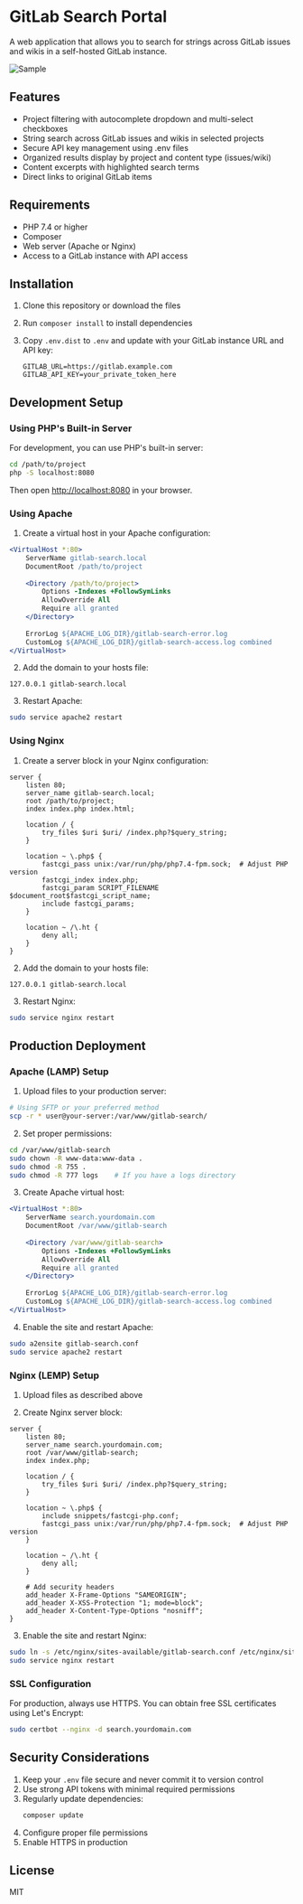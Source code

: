# GitLab Search Portal

A web application that allows you to search for strings across GitLab issues and wikis in a self-hosted GitLab instance.

![Sample](screenshots/sample.png)

## Features

- Project filtering with autocomplete dropdown and multi-select checkboxes
- String search across GitLab issues and wikis in selected projects
- Secure API key management using .env files
- Organized results display by project and content type (issues/wiki)
- Content excerpts with highlighted search terms
- Direct links to original GitLab items

## Requirements

- PHP 7.4 or higher
- Composer
- Web server (Apache or Nginx)
- Access to a GitLab instance with API access

## Installation

1. Clone this repository or download the files
2. Run `composer install` to install dependencies
3. Copy `.env.dist` to `.env` and update with your GitLab instance URL and API key:

   ```
   GITLAB_URL=https://gitlab.example.com
   GITLAB_API_KEY=your_private_token_here
   ```

## Development Setup

### Using PHP's Built-in Server

For development, you can use PHP's built-in server:

```bash
cd /path/to/project
php -S localhost:8080
```

Then open [http://localhost:8080](http://localhost:8080) in your browser.

### Using Apache

1. Create a virtual host in your Apache configuration:

```apache
<VirtualHost *:80>
    ServerName gitlab-search.local
    DocumentRoot /path/to/project
    
    <Directory /path/to/project>
        Options -Indexes +FollowSymLinks
        AllowOverride All
        Require all granted
    </Directory>
    
    ErrorLog ${APACHE_LOG_DIR}/gitlab-search-error.log
    CustomLog ${APACHE_LOG_DIR}/gitlab-search-access.log combined
</VirtualHost>
```

2. Add the domain to your hosts file:
```
127.0.0.1 gitlab-search.local
```

3. Restart Apache:
```bash
sudo service apache2 restart
```

### Using Nginx

1. Create a server block in your Nginx configuration:

```nginx
server {
    listen 80;
    server_name gitlab-search.local;
    root /path/to/project;
    index index.php index.html;

    location / {
        try_files $uri $uri/ /index.php?$query_string;
    }

    location ~ \.php$ {
        fastcgi_pass unix:/var/run/php/php7.4-fpm.sock;  # Adjust PHP version
        fastcgi_index index.php;
        fastcgi_param SCRIPT_FILENAME $document_root$fastcgi_script_name;
        include fastcgi_params;
    }

    location ~ /\.ht {
        deny all;
    }
}
```

2. Add the domain to your hosts file:
```
127.0.0.1 gitlab-search.local
```

3. Restart Nginx:
```bash
sudo service nginx restart
```

## Production Deployment

### Apache (LAMP) Setup

1. Upload files to your production server:
```bash
# Using SFTP or your preferred method
scp -r * user@your-server:/var/www/gitlab-search/
```

2. Set proper permissions:
```bash
cd /var/www/gitlab-search
sudo chown -R www-data:www-data .
sudo chmod -R 755 .
sudo chmod -R 777 logs    # If you have a logs directory
```

3. Create Apache virtual host:
```apache
<VirtualHost *:80>
    ServerName search.yourdomain.com
    DocumentRoot /var/www/gitlab-search
    
    <Directory /var/www/gitlab-search>
        Options -Indexes +FollowSymLinks
        AllowOverride All
        Require all granted
    </Directory>
    
    ErrorLog ${APACHE_LOG_DIR}/gitlab-search-error.log
    CustomLog ${APACHE_LOG_DIR}/gitlab-search-access.log combined
</VirtualHost>
```

4. Enable the site and restart Apache:
```bash
sudo a2ensite gitlab-search.conf
sudo service apache2 restart
```

### Nginx (LEMP) Setup

1. Upload files as described above

2. Create Nginx server block:
```nginx
server {
    listen 80;
    server_name search.yourdomain.com;
    root /var/www/gitlab-search;
    index index.php;

    location / {
        try_files $uri $uri/ /index.php?$query_string;
    }

    location ~ \.php$ {
        include snippets/fastcgi-php.conf;
        fastcgi_pass unix:/var/run/php/php7.4-fpm.sock;  # Adjust PHP version
    }

    location ~ /\.ht {
        deny all;
    }

    # Add security headers
    add_header X-Frame-Options "SAMEORIGIN";
    add_header X-XSS-Protection "1; mode=block";
    add_header X-Content-Type-Options "nosniff";
}
```

3. Enable the site and restart Nginx:
```bash
sudo ln -s /etc/nginx/sites-available/gitlab-search.conf /etc/nginx/sites-enabled/
sudo service nginx restart
```

### SSL Configuration

For production, always use HTTPS. You can obtain free SSL certificates using Let's Encrypt:

```bash
sudo certbot --nginx -d search.yourdomain.com
```

## Security Considerations

1. Keep your `.env` file secure and never commit it to version control
2. Use strong API tokens with minimal required permissions
3. Regularly update dependencies:
   ```bash
   composer update
   ```
4. Configure proper file permissions
5. Enable HTTPS in production

## License

MIT